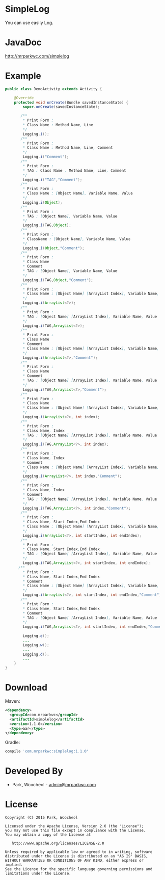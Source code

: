 # SimpleLog

You can use easily Log.

JavaDoc
============
<http://mrparkwc.com/simplelog>

Example
============
```java
public class DemoActivity extends Activity {

    @Override
    protected void onCreate(Bundle savedInstanceState) {
        super.onCreate(savedInstanceState);

       /**
        * Print Form :
        * Class Name : Method Name, Line
        */
        Logging.i(); 
       /**
        * Print Form :
        * Class Name : Method Name, Line, Comment
        */  
        Logging.i("Comment"); 
       /**
        * Print Form :
        * TAG : Class Name , Method Name, Line, Comment
        */
        Logging.i("TAG","Comment"); 
       /**
        * Print Form :
        * Class Name : [Object Name], Variable Name, Value
        */
        Logging.i(Object); 
       /**
        * Print Form :
        * TAG : [Object Name], Variable Name, Value
        */
        Logging.i(TAG,Object); 
       /**
        * Print Form :
        * ClassName : [Object Name], Variable Name, Value
        */
        Logging.i(Object,"Comment");
       /**
        * Print Form :
        * Class Name
        * Comment
        * TAG : [Object Name], Variable Name, Value
        */
        Logging.i(TAG,Object,"Comment");
       /**
        * Print Form :
        * Class Name : [Object Name] [ArrayList Index], Variable Name, Value
        */
        Logging.i(ArrayList<?>); 
       /**
        * Print Form :
        * TAG : [Object Name] [ArrayList Index], Variable Name, Value
        */
        Logging.i(TAG,ArrayList<?>); 
       /**
        * Print Form :
        * Class Name
        * Comment
        * Class Name : [Object Name] [ArrayList Index], Variable Name, Value
        */
        Logging.i(ArrayList<?>,"Comment");
       /**
        * Print Form :
        * Class Name
        * Comment
        * TAG : [Object Name] [ArrayList Index], Variable Name, Value
        */
        Logging.i(TAG,ArrayList<?>,"Comment");
       /**
        * Print Form :
        * Class Name
        * Class Name : [Object Name] [ArrayList Index], Variable Name, Value
        */
        Logging.i(ArrayList<?>, int index); 
       /**
        * Print Form :
        * Class Name, Index
        * TAG : [Object Name] [ArrayList Index], Variable Name, Value
        */
        Logging.i(TAG,ArrayList<?>, int index); 
       /**
        * Print Form :
        * Class Name, Index
        * Comment
        * Class Name : [Object Name] [ArrayList Index], Variable Name, Value
        */
        Logging.i(ArrayList<?>, int index,"Comment");
       /**
        * Print Form :
        * Class Name, Index
        * Comment
        * TAG : [Object Name] [ArrayList Index], Variable Name, Value
        */
        Logging.i(TAG,ArrayList<?>, int index,"Comment");
       /**
        * Print Form :
        * Class Name, Start Index,End Index
        * Class Name : [Object Name] [ArrayList Index], Variable Name, Value
        */
        Logging.i(ArrayList<?>, int startIndex, int endIndex); 
       /**
        * Print Form :
        * Class Name, Start Index,End Index
        * TAG : [Object Name] [ArrayList Index], Variable Name, Value
        */
        Logging.i(TAG,ArrayList<?>, int startIndex, int endIndex); 
      /**
        * Print Form :
        * Class Name, Start Index,End Index
        * Comment
        * Class Name : [Object Name] [ArrayList Index], Variable Name, Value
        */
        Logging.i(ArrayList<?>, int startIndex, int endIndex,"Comment"); 
       /**
        * Print Form :
        * Class Name, Start Index,End Index
        * Comment
        * TAG : [Object Name] [ArrayList Index], Variable Name, Value
        */
        Logging.i(TAG,ArrayList<?>, int startIndex, int endIndex,"Comment"); 
        
        Logging.e();
        ...
        Logging.w();
        ...
        Logging.d();
        ...
    }
}
```
Download
============
Maven:
```xml
<dependency>
  <groupId>com.mrparkwc</groupId>
  <artifactId>simplelog</artifactId>
  <version>1.1.0</version>
  <type>aar</type>
</dependency>
```
Gradle:
```groovy
compile 'com.mrparkwc:simplelog:1.1.0'
```
Developed By
============

* Park, Woocheol - <admin@mrparkwc.com>



License
=======

    Copyright (C) 2015 Park, Woocheol

    Licensed under the Apache License, Version 2.0 (the "License");
    you may not use this file except in compliance with the License.
    You may obtain a copy of the License at

       http://www.apache.org/licenses/LICENSE-2.0

    Unless required by applicable law or agreed to in writing, software
    distributed under the License is distributed on an "AS IS" BASIS,
    WITHOUT WARRANTIES OR CONDITIONS OF ANY KIND, either express or implied.
    See the License for the specific language governing permissions and
    limitations under the License.
